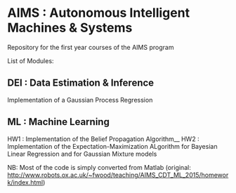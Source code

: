 # AIMS : Autonomous Intelligent Machines &amp; Systems
Repository for the first year courses of the AIMS program

List of Modules:

## DEI : Data Estimation & Inference
Implementation of a Gaussian Process Regression

## ML : Machine Learning
HW1 : Implementation of the Belief Propagation Algorithm__
HW2 : Implementation of the Expectation-Maximization ALgorithm for Bayesian Linear Regression and for Gaussian Mixture models

NB: Most of the code is simply converted from Matlab (original: http://www.robots.ox.ac.uk/~fwood/teaching/AIMS_CDT_ML_2015/homework/index.html)
